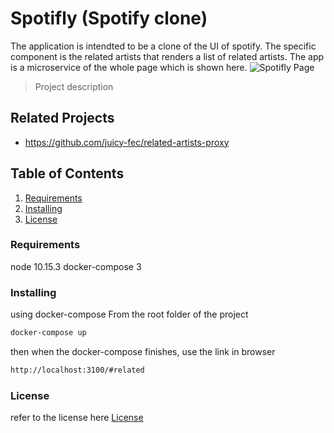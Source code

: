# Spotifly (Spotify clone)

The application is intendted to be a clone of the UI of spotify. 
The specific component is the related artists that renders a list
of related artists. The app is a microservice of the whole page which
is shown here.
 ![Spotifly Page](https://github.com/juicy-fec/related-artists-client/blob/master/FECdemo.png)

> Project description

## Related Projects

  - https://github.com/juicy-fec/related-artists-proxy

## Table of Contents
1. [Requirements](#Requirements)
1. [Installing](#Installing)
1. [License](#License)

### Requirements
node 10.15.3
docker-compose 3

### Installing

using docker-compose
From the root folder of the project
```sh
docker-compose up
```
then when the docker-compose finishes, use the link in browser
```sh
http://localhost:3100/#related
```



### License
refer to the license here
[License](https://github.com/juicy-fec/related-artists-client/blob/master/LICENSE.md)

